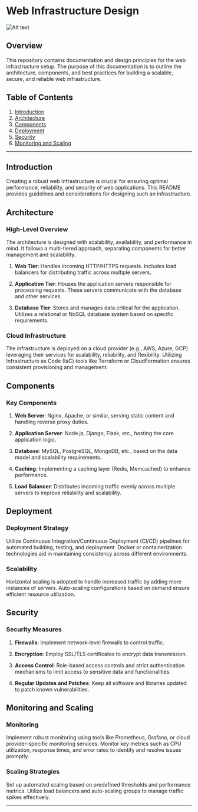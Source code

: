 # Web Infrastructure Design

<img title="a title" alt="Alt text" src="imgs/1000_F_162994956_Uj1fwtBsznrQVbB1E4K2Q9ny6aErRkUl.jpg">

## Overview

This repository contains documentation and design principles for the web infrastructure setup. The purpose of this documentation is to outline the architecture, components, and best practices for building a scalable, secure, and reliable web infrastructure.

## Table of Contents

1. [Introduction](#introduction)
2. [Architecture](#architecture)
3. [Components](#components)
4. [Deployment](#deployment)
5. [Security](#security)
6. [Monitoring and Scaling](#monitoring-and-scaling)

---

## Introduction

Creating a robust web infrastructure is crucial for ensuring optimal performance, reliability, and security of web applications. This README provides guidelines and considerations for designing such an infrastructure.

## Architecture

### High-Level Overview

The architecture is designed with scalability, availability, and performance in mind. It follows a multi-tiered approach, separating components for better management and scalability.

1. **Web Tier**: Handles incoming HTTP/HTTPS requests. Includes load balancers for distributing traffic across multiple servers.

2. **Application Tier**: Houses the application servers responsible for processing requests. These servers communicate with the database and other services.

3. **Database Tier**: Stores and manages data critical for the application. Utilizes a relational or NoSQL database system based on specific requirements.

### Cloud Infrastructure

The infrastructure is deployed on a cloud provider (e.g., AWS, Azure, GCP) leveraging their services for scalability, reliability, and flexibility. Utilizing Infrastructure as Code (IaC) tools like Terraform or CloudFormation ensures consistent provisioning and management.

## Components

### Key Components

1. **Web Server**: Nginx, Apache, or similar, serving static content and handling reverse proxy duties.

2. **Application Server**: Node.js, Django, Flask, etc., hosting the core application logic.

3. **Database**: MySQL, PostgreSQL, MongoDB, etc., based on the data model and scalability requirements.

4. **Caching**: Implementing a caching layer (Redis, Memcached) to enhance performance.

5. **Load Balancer**: Distributes incoming traffic evenly across multiple servers to improve reliability and scalability.

## Deployment

### Deployment Strategy

Utilize Continuous Integration/Continuous Deployment (CI/CD) pipelines for automated building, testing, and deployment. Docker or containerization technologies aid in maintaining consistency across different environments.

### Scalability

Horizontal scaling is adopted to handle increased traffic by adding more instances of servers. Auto-scaling configurations based on demand ensure efficient resource utilization.

## Security

### Security Measures

1. **Firewalls**: Implement network-level firewalls to control traffic.

2. **Encryption**: Employ SSL/TLS certificates to encrypt data transmission.

3. **Access Control**: Role-based access controls and strict authentication mechanisms to limit access to sensitive data and functionalities.

4. **Regular Updates and Patches**: Keep all software and libraries updated to patch known vulnerabilities.

## Monitoring and Scaling

### Monitoring

Implement robust monitoring using tools like Prometheus, Grafana, or cloud provider-specific monitoring services. Monitor key metrics such as CPU utilization, response times, and error rates to identify and resolve issues promptly.

### Scaling Strategies

Set up automated scaling based on predefined thresholds and performance metrics. Utilize load balancers and auto-scaling groups to manage traffic spikes effectively.

---
